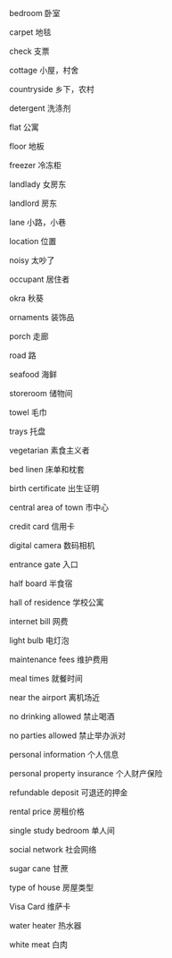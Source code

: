 bedroom                      卧室

carpet                       地毯

check                        支票

cottage                      小屋，村舍

countryside                  乡下，农村

detergent                    洗涤剂

flat                         公寓

floor                        地板

freezer                      冷冻柜

landlady                     女房东

landlord                     房东

lane                         小路，小巷

location                     位置

noisy                        太吵了

occupant                     居住者

okra                         秋葵

ornaments                    装饰品

porch                        走廊

road                         路

seafood                      海鲜

storeroom                    储物间

towel                        毛巾

trays                        托盘

vegetarian                   素食主义者

bed linen                    床单和枕套

birth certificate            出生证明

central area of town         市中心

credit card                  信用卡

digital camera               数码相机

entrance gate                入口

half board                   半食宿

hall of residence            学校公寓

internet bill                网费

light bulb                   电灯泡

maintenance fees             维护费用

meal times                   就餐时间

near the airport             离机场近

no drinking allowed          禁止喝酒

no parties allowed           禁止举办派对

personal information         个人信息

personal property insurance  个人财产保险

refundable deposit           可退还的押金

rental price                 房租价格

single study bedroom         单人间

social network               社会网络

sugar cane                   甘蔗

type of house                房屋类型

Visa Card                    维萨卡

water heater                 热水器

white meat                   白肉

